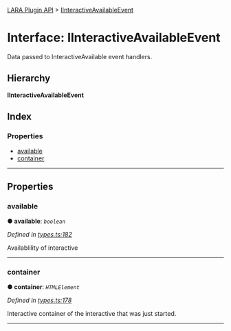 [LARA Plugin API](../README.md) > [IInteractiveAvailableEvent](../interfaces/iinteractiveavailableevent.md)

# Interface: IInteractiveAvailableEvent

Data passed to InteractiveAvailable event handlers.

## Hierarchy

**IInteractiveAvailableEvent**

## Index

### Properties

* [available](iinteractiveavailableevent.md#available)
* [container](iinteractiveavailableevent.md#container)

---

## Properties

<a id="available"></a>

###  available

**● available**: *`boolean`*

*Defined in [types.ts:182](https://github.com/concord-consortium/lara/blob/a5f2a518/lara-typescript/src/plugin-api/types.ts#L182)*

Availablility of interactive

___
<a id="container"></a>

###  container

**● container**: *`HTMLElement`*

*Defined in [types.ts:178](https://github.com/concord-consortium/lara/blob/a5f2a518/lara-typescript/src/plugin-api/types.ts#L178)*

Interactive container of the interactive that was just started.

___

